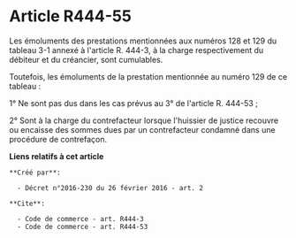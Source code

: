 # Article R444-55

Les émoluments des prestations mentionnées aux numéros 128 et 129 du tableau 3-1 annexé à l'article R. 444-3, à la charge
respectivement du débiteur et du créancier, sont cumulables. 

Toutefois, les émoluments de la prestation mentionnée au numéro 129 de ce tableau : 

1° Ne sont pas dus dans les cas prévus au 3° de l'article R. 444-53 ; 

2° Sont à la charge du contrefacteur lorsque l'huissier de justice recouvre ou encaisse des sommes dues par un contrefacteur
condamné dans une procédure de contrefaçon.

**Liens relatifs à cet article**

	**Créé par**:

	  - Décret n°2016-230 du 26 février 2016 - art. 2

	**Cite**:

	  - Code de commerce - art. R444-3
	  - Code de commerce - art. R444-53
